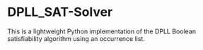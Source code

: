 # DPLL_SAT-Solver
This is a lightweight Python implementation of the DPLL Boolean satisfiability algorithm using an occurrence list.
